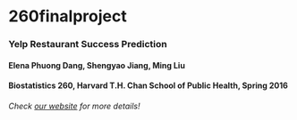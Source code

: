 # 260finalproject

### Yelp Restaurant Success Prediction

#### Elena Phuong Dang, Shengyao Jiang, Ming Liu
#### Biostatistics 260, Harvard T.H. Chan School of Public Health, Spring 2016

###### Check [our website](https://sites.google.com/a/mail.harvard.edu/yelp-restaurant-success-prediction/) for more details!